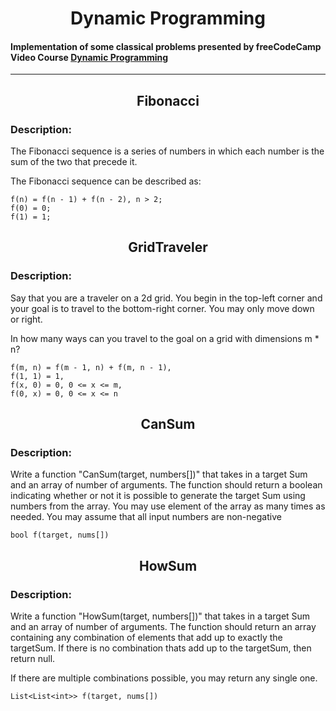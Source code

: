 # <center> Dynamic Programming </center>

#### Implementation of some classical problems presented by freeCodeCamp Video Course [Dynamic Programming](https://www.youtube.com/watch?v=oBt53YbR9Kk)
----

## <center> Fibonacci </center>

### Description:
The Fibonacci sequence is a series of numbers in which each number is the sum of the two that precede it.

The Fibonacci sequence can be described as:
    
    f(n) = f(n - 1) + f(n - 2), n > 2;
    f(0) = 0;
    f(1) = 1;    

## <center> GridTraveler </center>
### Description:
Say that you are a traveler on a 2d grid. You begin in the top-left corner and your goal is to travel to the bottom-right corner. You may only move down or right.

In how many ways can you travel to the goal on a grid with dimensions m * n?

    f(m, n) = f(m - 1, n) + f(m, n - 1),
    f(1, 1) = 1,
    f(x, 0) = 0, 0 <= x <= m,
    f(0, x) = 0, 0 <= x <= n

## <center> CanSum </center>
### Description:
Write a function "CanSum(target, numbers[])" that takes in a target Sum and an array of number of arguments.
The function should return a boolean indicating whether or not it is possible to generate the target Sum using numbers from the array.
You may use element of the array as many times as needed.
You may assume that all input numbers are non-negative

    bool f(target, nums[])

## <center> HowSum </center>
### Description:
Write a function "HowSum(target, numbers[])" that takes in a target Sum and an array of number of arguments.
The function should return an array containing any combination of elements that add up to exactly the targetSum. If there is no combination thats add up to the targetSum, then return null.

If there are multiple combinations possible, you may return any single one.

    List<List<int>> f(target, nums[])